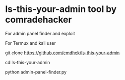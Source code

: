 # Is-this-your-admin tool by comradehacker 
For admin panel finder and exploit

For Termux and kali user

git clone https://github.com/cmdhck/Is-this-your-admin

cd Is-this-your-admin

python admin-panel-finder.py
